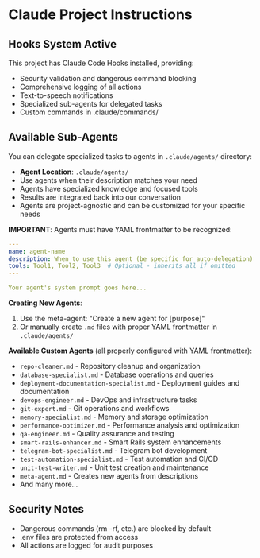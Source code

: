 # Claude Project Instructions

## Hooks System Active

This project has Claude Code Hooks installed, providing:
- Security validation and dangerous command blocking
- Comprehensive logging of all actions
- Text-to-speech notifications
- Specialized sub-agents for delegated tasks
- Custom commands in .claude/commands/

## Available Sub-Agents

You can delegate specialized tasks to agents in `.claude/agents/` directory:
- **Agent Location**: `.claude/agents/` 
- Use agents when their description matches your need
- Agents have specialized knowledge and focused tools
- Results are integrated back into our conversation
- Agents are project-agnostic and can be customized for your specific needs

**IMPORTANT**: Agents must have YAML frontmatter to be recognized:
```yaml
---
name: agent-name
description: When to use this agent (be specific for auto-delegation)
tools: Tool1, Tool2, Tool3  # Optional - inherits all if omitted
---

Your agent's system prompt goes here...
```

**Creating New Agents**: 
1. Use the meta-agent: "Create a new agent for [purpose]"
2. Or manually create `.md` files with proper YAML frontmatter in `.claude/agents/`

**Available Custom Agents** (all properly configured with YAML frontmatter):
- `repo-cleaner.md` - Repository cleanup and organization
- `database-specialist.md` - Database operations and queries
- `deployment-documentation-specialist.md` - Deployment guides and documentation
- `devops-engineer.md` - DevOps and infrastructure tasks
- `git-expert.md` - Git operations and workflows
- `memory-specialist.md` - Memory and storage optimization
- `performance-optimizer.md` - Performance analysis and optimization
- `qa-engineer.md` - Quality assurance and testing
- `smart-rails-enhancer.md` - Smart Rails system enhancements
- `telegram-bot-specialist.md` - Telegram bot development
- `test-automation-specialist.md` - Test automation and CI/CD
- `unit-test-writer.md` - Unit test creation and maintenance
- `meta-agent.md` - Creates new agents from descriptions
- And many more...

## Security Notes

- Dangerous commands (rm -rf, etc.) are blocked by default
- .env files are protected from access
- All actions are logged for audit purposes